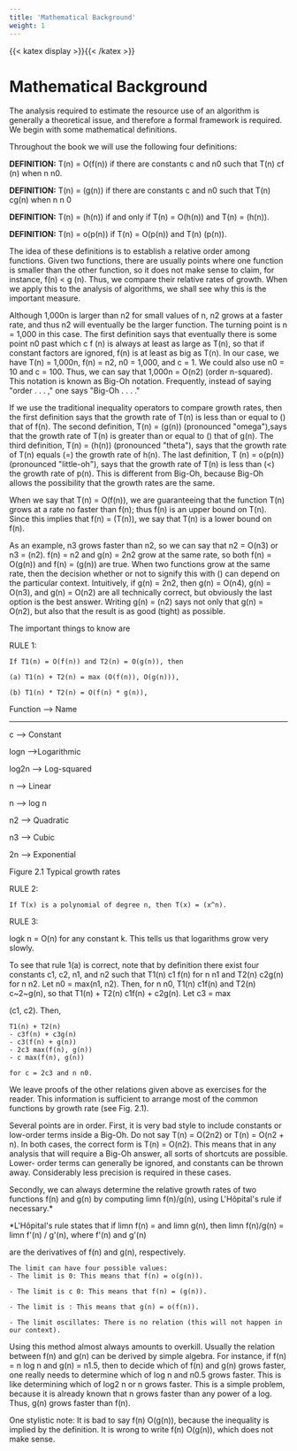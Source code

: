 ```yaml
---
title: 'Mathematical Background'
weight: 1
---
```


[comment]: <> (katex Header)
{{< katex display >}}{{< /katex >}}

# Mathematical Background

The analysis required to estimate the resource use of an algorithm is generally a theoretical issue, and therefore a formal framework is required. We begin with some mathematical definitions.

Throughout the book we will use the following four definitions:

**DEFINITION:** 
T(n) = O(f(n)) if there are constants c and n0 such that T(n) cf (n) when n  n0.

**DEFINITION:**
 T(n) = (g(n)) if there are constants c and n0 such that T(n) cg(n) when n n 0

**DEFINITION:** 
 T(n) = (h(n)) if and only if T(n) = O(h(n)) and T(n) = (h(n)).

**DEFINITION:** 
T(n) = o(p(n)) if T(n) = O(p(n)) and T(n) (p(n)).

The idea of these definitions is to establish a relative order among functions. Given two functions, there are usually points where one function is smaller than the other function, so it does not make sense to claim, for instance, f(n) < g (n). Thus, we compare their relative rates of growth. When we apply this to the analysis of algorithms, we shall see why this is the important measure.

Although 1,000n is larger than n2 for small values of n, n2 grows at a faster rate, and thus n2 will eventually be the larger function. The turning point is n = 1,000 in this case. The first definition says that eventually there is some point n0 past which c f (n) is always at least as large as T(n), so that if
constant factors are ignored, f(n) is at least as big as T(n). In our case, we have T(n) = 1,000n, f(n) = n2, n0 = 1,000, and c = 1. We could also use n0 = 10 and c = 100. Thus, we can say that 1,000n = O(n2) (order n-squared). This notation is known as Big-Oh notation. Frequently, instead of saying "order . . . ," one says "Big-Oh . . . ."

If we use the traditional inequality operators to compare growth rates, then the first definition says that the growth rate of T(n) is less than or equal to () that of f(n). The second definition, T(n) = (g(n)) (pronounced "omega"),says that the growth rate of T(n) is greater than or equal to () that of g(n). The third definition, T(n) = (h(n)) (pronounced "theta"), says that the growth rate of T(n) equals (=) the growth rate of h(n). The last definition, T (n) = o(p(n)) (pronounced "little-oh"), says that the growth rate of T(n) is less than (<) the growth rate of p(n). This is different from Big-Oh, because Big-Oh allows the possibility that the growth rates are the same.

When we say that T(n) = O(f(n)), we are guaranteeing that the function T(n) grows at a rate no faster than f(n); thus f(n) is an upper bound on T(n). Since this implies that f(n) = (T(n)), we say that T(n) is a lower bound on f(n).

As an example, n3 grows faster than n2, so we can say that n2 = O(n3) or n3 = (n2). f(n) = n2 and g(n) = 2n2 grow at the same rate, so both f(n) = O(g(n)) and f(n) = (g(n)) are true. When two functions grow at the same rate, then the decision whether or not to signify this with () can depend on the particular context. Intuitively, if g(n) = 2n2, then g(n) = O(n4), g(n) = O(n3), and g(n) = O(n2) are all technically correct, but obviously the last option is the best answer. Writing g(n) = (n2) says not only that g(n) = O(n2), but also that the result is as good (tight) as possible.

The important things to know are

RULE 1:
```
If T1(n) = O(f(n)) and T2(n) = O(g(n)), then

(a) T1(n) + T2(n) = max (O(f(n)), O(g(n))),

(b) T1(n) * T2(n) = O(f(n) * g(n)),

```

Function  -->  Name

--------------------

c --> Constant

logn  -->Logarithmic

log2n --> Log-squared

n  -->   Linear

n  -->   log n

n2  -->  Quadratic

n3  -->  Cubic

2n  -->  Exponential

Figure 2.1 Typical growth rates

RULE 2:
```
If T(x) is a polynomial of degree n, then T(x) = (x^n).
```
RULE 3:

logk n = O(n) for any constant k. This tells us that logarithms grow very slowly.

To see that rule 1(a) is correct, note that by definition there exist four constants c1, c2, n1, and n2 such that T1(n) c1 f(n) for n n1 and T2(n) c2g(n) for n n2. Let n0 = max(n1, n2). Then, for n n0, T1(n) c1f(n) and T2(n) c~2~g(n), so that T1(n) + T2(n) c1f(n) + c2g(n). Let c3 = max

(c1, c2). Then,
```
T1(n) + T2(n)
- c3f(n) + c3g(n)
- c3(f(n) + g(n))
- 2c3 max(f(n), g(n))
- c max(f(n), g(n))

for c = 2c3 and n n0.
```
We leave proofs of the other relations given above as exercises for the reader. This information is sufficient to arrange most of the common functions by growth rate (see Fig. 2.1).

Several points are in order. First, it is very bad style to include constants or low-order terms inside a Big-Oh. Do not say T(n) = O(2n2) or T(n) = O(n2 + n). In both cases, the correct form is T(n) = O(n2). This means that in any analysis that will require a Big-Oh answer, all sorts of shortcuts are possible. Lower- order terms can generally be ignored, and constants can be thrown away. Considerably less precision is required in these cases.

Secondly, we can always determine the relative growth rates of two functions f(n) and g(n) by computing limn f(n)/g(n), using L'Hôpital's rule if necessary.*

*L'Hôpital's rule states that if limn f(n) = and limn g(n), then limn f(n)/g(n) = limn f'(n) / g'(n), where f'(n) and g'(n)

are the derivatives of f(n) and g(n), respectively.
```
The limit can have four possible values:
- The limit is 0: This means that f(n) = o(g(n)).

- The limit is c 0: This means that f(n) = (g(n)).

- The limit is : This means that g(n) = o(f(n)).

- The limit oscillates: There is no relation (this will not happen in our context).
```
Using this method almost always amounts to overkill. Usually the relation between f(n) and g(n) can be derived by simple algebra. For instance, if f(n) = n log n and g(n) = n1.5, then to decide which of f(n) and g(n) grows faster, one really needs to determine which of log n and n0.5 grows faster. This is like determining which of log2 n or n grows faster. This is a simple problem, because it is already known that n grows faster than any power of a log. Thus, g(n) grows faster than f(n).

One stylistic note: It is bad to say f(n) O(g(n)), because the inequality is implied by the definition. It is wrong to write f(n) O(g(n)), which does not make sense.
